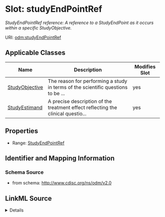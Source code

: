 # Slot: studyEndPointRef


_StudyEndPointRef reference: A reference to a StudyEndPoint as it occurs within a specific StudyObjective._



URI: [odm:studyEndPointRef](http://www.cdisc.org/ns/odm/v2.0/studyEndPointRef)



<!-- no inheritance hierarchy -->




## Applicable Classes

| Name | Description | Modifies Slot |
| --- | --- | --- |
[StudyObjective](StudyObjective.md) | The reason for performing a study in terms of the scientific questions to be ... |  yes  |
[StudyEstimand](StudyEstimand.md) | A precise description of the treatment effect reflecting the clinical questio... |  yes  |







## Properties

* Range: [StudyEndPointRef](StudyEndPointRef.md)





## Identifier and Mapping Information







### Schema Source


* from schema: http://www.cdisc.org/ns/odm/v2.0




## LinkML Source

<details>
```yaml
name: studyEndPointRef
description: 'StudyEndPointRef reference: A reference to a StudyEndPoint as it occurs
  within a specific StudyObjective.'
from_schema: http://www.cdisc.org/ns/odm/v2.0
rank: 1000
alias: studyEndPointRef
domain_of:
- StudyObjective
- StudyEstimand
range: StudyEndPointRef

```
</details>